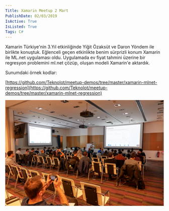 ```yaml
---
Title: Xamarin Meetup 2 Mart
PublishDate: 02/03/2019
IsActive: True
IsListed: True
Tags: C#
---
```


Xamarin Türkiye'nin 3.Yıl etkinliğinde Yiğit Özaksüt ve Daron Yöndem ile birlikte konuştuk. Eğlenceli geçen etkinlikte benim sürprizli konum Xamarin ile ML.net uygulaması oldu. Uygulamada ev fiyat tahmini üzerine bir regresyon problemini ml.net çözüp, oluşan modeli Xamarin'e aktardık.

Sunumdaki örnek kodlar:

[https://github.com/Teknolot/meetup-demos/tree/master/xamarin-mlnet-regression](https://github.com/Teknolot/meetup-demos/tree/master/xamarin-mlnet-regression)


![xamarin](media/20190302_021425.jpg)

<script async class="speakerdeck-embed" data-id="c544f9d64da5418cac4941e06f34441a" data-ratio="1.6" src="//speakerdeck.com/assets/embed.js"></script>